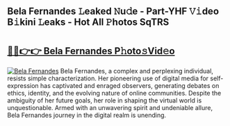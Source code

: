 ## Bela Fernandes 𝙻eaked 𝙽u𝚍e - Part-YHF 𝚅𝚒deo B𝚒kini 𝙻eaks - Hot All 𝙿hotos SqTRS

# <h2><a href="http://ld0urv9.urlbe.top/?page=Bela+Fernandes">🔗🔗👉👉 Bela Fernandes P𝚑oto𝚜Vid𝚎o</a></h2>

[![Bela Fernandes](https://i.imgur.com/eBuTRDB.gif)](http://ld0urv9.urlbe.top/?page=Bela+Fernandes)
Bela Fernandes, a complex and perplexing individual, resists simple characterization. Her pioneering use of digital media for self-expression has captivated and enraged observers, generating debates on ethics, identity, and the evolving nature of online communities. Despite the ambiguity of her future goals, her role in shaping the virtual world is unquestionable. Armed with an unwavering spirit and undeniable allure, Bela Fernandes journey in the digital realm is unending.
